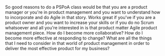 So good reasons to do a PSPoA class would be that you are a product manager or you're in product management and you want to understand how to incorporate and do Agile in that story. Works great if you've if you are a product owner and you want to increase your skills or if you do no Scrum whatsoever and all you're interested in is that product matter Agile product management piece. How do I become more collaborative? How do I become more effective at responding to change? What are all the things that I need to consider in that world of product management in order to deliver the most effective product for my business?